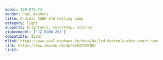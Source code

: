```yaml
---
model: 100.075.74
vendor: Paul Neuhaus 
title: Q-Vidal RGBW 24W Ceiling Lamp
category: light
supports: brightness, colortemp, colorxy
zigbeemodel: ['JZ-RGBW-Z01']
compatible: [z2m]
mlink: https://www.paul-neuhaus.de/shop/de/led-deckenleuchte-smart-home-alexa-tauglich-100-075-74.html
link: https://www.amazon.de/dp/B00ZZYWXN8/
link2: 
---
```

